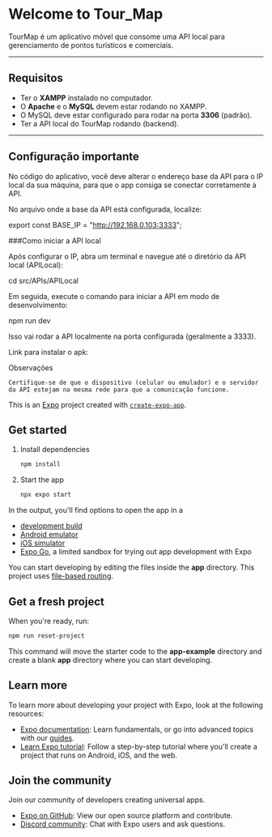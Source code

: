 # Welcome to Tour_Map

TourMap é um aplicativo móvel que consome uma API local para gerenciamento de pontos turísticos e comerciais.

---

## Requisitos

- Ter o **XAMPP** instalado no computador.
- O **Apache** e o **MySQL** devem estar rodando no XAMPP.
- O MySQL deve estar configurado para rodar na porta **3306** (padrão).
- Ter a API local do TourMap rodando (backend).

---

## Configuração importante

No código do aplicativo, você deve alterar o endereço base da API para o IP local da sua máquina, para que o app consiga se conectar corretamente à API.

No arquivo onde a base da API está configurada, localize:

export const BASE_IP = "http://192.168.0.103:3333";

###Como iniciar a API local

Após configurar o IP, abra um terminal e navegue até o diretório da API local (APILocal):

   cd src/APIs/APILocal

Em seguida, execute o comando para iniciar a API em modo de desenvolvimento:

   npm run dev

Isso vai rodar a API localmente na porta configurada (geralmente a 3333).

Link para instalar o apk: 

Observações

    Certifique-se de que o dispositivo (celular ou emulador) e o servidor da API estejam na mesma rede para que a comunicação funcione.

This is an [Expo](https://expo.dev) project created with [`create-expo-app`](https://www.npmjs.com/package/create-expo-app).

## Get started

1. Install dependencies

   ```bash
   npm install
   ```

2. Start the app

   ```bash
   npx expo start
   ```

In the output, you'll find options to open the app in a

- [development build](https://docs.expo.dev/develop/development-builds/introduction/)
- [Android emulator](https://docs.expo.dev/workflow/android-studio-emulator/)
- [iOS simulator](https://docs.expo.dev/workflow/ios-simulator/)
- [Expo Go](https://expo.dev/go), a limited sandbox for trying out app development with Expo

You can start developing by editing the files inside the **app** directory. This project uses [file-based routing](https://docs.expo.dev/router/introduction).

## Get a fresh project

When you're ready, run:

```bash
npm run reset-project
```

This command will move the starter code to the **app-example** directory and create a blank **app** directory where you can start developing.

## Learn more

To learn more about developing your project with Expo, look at the following resources:

- [Expo documentation](https://docs.expo.dev/): Learn fundamentals, or go into advanced topics with our [guides](https://docs.expo.dev/guides).
- [Learn Expo tutorial](https://docs.expo.dev/tutorial/introduction/): Follow a step-by-step tutorial where you'll create a project that runs on Android, iOS, and the web.

## Join the community

Join our community of developers creating universal apps.

- [Expo on GitHub](https://github.com/expo/expo): View our open source platform and contribute.
- [Discord community](https://chat.expo.dev): Chat with Expo users and ask questions.
